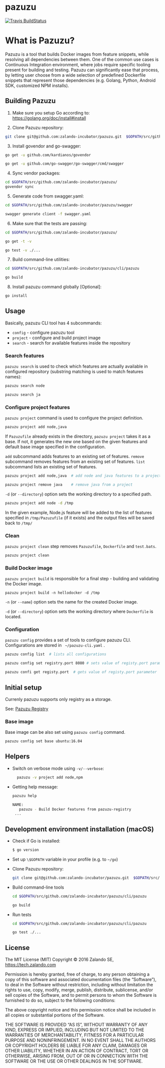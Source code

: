 # pazuzu
[![Travis BuildStatus](https://travis-ci.org/zalando-incubator/pazuzu.svg?branch=master)](https://travis-ci.org/zalando-incubator/pazuzu)

# What is Pazuzu?
Pazuzu is a tool that builds Docker images from feature snippets, while
resolving all dependencies between them. One of the common use cases is
Continuous Integration environment, where jobs require specific tooling present
for building and testing. Pazuzu can significantly ease that process, by
letting user choose from a wide selection of predefined Dockerfile snippets
that represent those dependencies (e.g. Golang, Python, Android SDK, customized
NPM installs).


## Building Pazuzu
1. Make sure you setup Go according to: https://golang.org/doc/install#install

2. Clone Pazuzu repository:
  ```bash
  git clone git@github.com:zalando-incubator/pazuzu.git  $GOPATH/src/github.com/zalando-incubator/pazuzu
  ```

3. Install govendor and go-swagger:
  ```bash
  go get -u github.com/kardianos/govendor
  ```
  ```bash
  go get -u github.com/go-swagger/go-swagger/cmd/swagger
  ```

4. Sync vendor packages:
  ```bash
  cd $GOPATH/src/github.com/zalando-incubator/pazuzu/
  govendor sync
  ```

5. Generate code from swagger.yaml:
  ```bash
  cd $GOPATH/src/github.com/zalando-incubator/pazuzu/swagger
  ```
  ```bash
  swagger generate client -f swagger.yaml
  ```

6. Make sure that the tests are passing:
  ```bash
  cd $GOPATH/src/github.com/zalando-incubator/pazuzu/
  ```
  ```bash
  go get -t -v
  ```
  ```bash
  go test -v ./...
  ```

7. Build command-line utilities:
  ```bash
  cd $GOPATH/src/github.com/zalando-incubator/pazuzu/cli/pazuzu
  ```
  ```bash
  go build
  ```

8. Install pazuzu command globally [Optional]:
  ```bash
  go install
  ```

## Usage

Basically, pazuzu CLI tool has 4 subcommands:
- `config` - configure pazuzu tool
- `project` - configure and build project image
- `search` - search for available features inside the repository

### Search features

`pazuzu search` is used to check which features are actually available in configured repository (substring matching is used to match features names):

  ```bash
  pazuzu search node
  ```
  ```bash
  pazuzu search ja
  ```

### Configure project features

`pazuzu project` command is used to configure the project definition.

  ```bash
  pazuzu project add node,java
  ```

If `Pazuzufile` already exists in the directory, `pazuzu project` takes it as a base. If not, it generates
the new one based on the given features and default base image specified in the configuration.

`add` subcommand adds features to an existing set of features.
`remove` subcommand removes features from an existing set of features.
`list` subcommand lists an existing set of features.

  ```bash
  pazuzu project add node,java  # add node and java features to a project
  ```
  ```bash
  pazuzu project remove java    # remove java from a project
  ```

`-d` (or `--directory`) option sets the working directory to a specified path.

  ```bash
  pazuzu project add node -d /tmp
  ```

  In the given example, Node.js feature will be added to the list of features specified in `/tmp/Pazuzufile`
  (if it exists) and the output files will be saved back to `/tmp/`

### Clean

`pazuzu project clean` step removes `Pazuzufile`, `Dockerfile` and `test.bats`.

  ```bash
  pazuzu project clean
  ```

### Build Docker image

`pazuzu project build` is responsible for a final step - building and validating the Docker image.

```
pazuzu project build -n hellodocker -d /tmp
```

`-n` (or `--name`) option sets the name for the created Docker image.

`-d` (or `--directory`) option sets the working directory where `Dockerfile` is located.

### Configuration

`pazuzu config` provides a set of tools to configure pazuzu CLI. Configurations are stored in ` ~/pazuzu-cli.yaml` .

```bash
pazuzu config list  # lists all configurations
```
```bash
pazuzu config set registry.port 8080 # sets value of registy.port parameter
```
```bash
pazuzu confi get registy.port  # gets value of registy.port parameter
```

## Initial setup

Currenly pazuzu supports only registry as a storage.

See: [Pazuzu Registry](https://github.com/zalando-incubator/pazuzu-registry)

### Base image

Base image can be also set using `pazuzu config` command.

```bash
pazuzu config set base ubuntu:16.04
```

## Helpers

- Switch on verbose mode using `-v/--verbose`:
  ```bash
	pazuzu -v project add node,npm
	```
- Getting help message:
	```bash
	pazuzu help

	NAME:
	   pazuzu - Build Docker features from pazuzu-registry
     ...
  ```

## Development environment installation (macOS)

- Check if Go is installed:
  ```bash
  $ go version
  ```

- Set up `\$GOPATH` variable in your profile (e.g. to `~/go`)

- Clone Pazuzu repository:
  ```bash
  git clone git@github.com:zalando-incubator/pazuzu.git  $GOPATH/src/github.com/zalando-incubator/pazuzu
  ```
- Build command-line tools
  ```bash
  cd $GOPATH/src/github.com/zalando-incubator/pazuzu/cli/pazuzu
  ```
  ```bash
  go build
  ```
- Run tests
  ```bash
  cd $GOPATH/src/github.com/zalando-incubator/pazuzu/cli/pazuzu
  ```
  ```bash
  go test ./...
  ```


## License

The MIT License (MIT)
Copyright © 2016 Zalando SE, https://tech.zalando.com

Permission is hereby granted, free of charge, to any person obtaining a copy
of this software and associated documentation files (the “Software”), to deal
in the Software without restriction, including without limitation the rights
to use, copy, modify, merge, publish, distribute, sublicense, and/or sell
copies of the Software, and to permit persons to whom the Software is
furnished to do so, subject to the following conditions:

The above copyright notice and this permission notice shall be included in
all copies or substantial portions of the Software.

THE SOFTWARE IS PROVIDED “AS IS”, WITHOUT WARRANTY OF ANY KIND, EXPRESS OR
IMPLIED, INCLUDING BUT NOT LIMITED TO THE WARRANTIES OF MERCHANTABILITY,
FITNESS FOR A PARTICULAR PURPOSE AND NONINFRINGEMENT. IN NO EVENT SHALL THE
AUTHORS OR COPYRIGHT HOLDERS BE LIABLE FOR ANY CLAIM, DAMAGES OR OTHER
LIABILITY, WHETHER IN AN ACTION OF CONTRACT, TORT OR OTHERWISE, ARISING FROM,
OUT OF OR IN CONNECTION WITH THE SOFTWARE OR THE USE OR OTHER DEALINGS IN
THE SOFTWARE.
